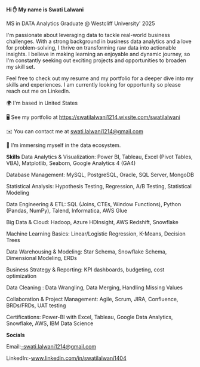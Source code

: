 **Hi ✋ My name is Swati Lalwani**


MS in DATA Analytics Graduate @ Westcliff University' 2025


I'm passionate about leveraging data to tackle real-world business challenges. With a strong background in business data analytics and a love for problem-solving, I thrive on transforming raw data into actionable insights. I believe in making learning an enjoyable and dynamic journey, so I'm constantly seeking out exciting projects and opportunities to broaden my skill set.

Feel free to check out my resume and my portfolio for a deeper dive into my skills and experiences. I am currently looking for opportunity so please reach out me on LinkedIn.

🌍  I'm based in United States

🖥️  See my portfolio at https://swatilalwani1214.wixsite.com/swatilalwani

✉️  You can contact me at swati.lalwani1214@gmail.com

🧠  I’m immersing myself in the data ecosystem.

**Skills**
Data Analytics & Visualization: Power BI, Tableau, Excel (Pivot Tables, VBA), Matplotlib, Seaborn, Google Analytics 4 (GA4)

Database Management: MySQL, PostgreSQL, Oracle, SQL Server, MongoDB

Statistical Analysis: Hypothesis Testing, Regression, A/B Testing, Statistical Modeling

Data Engineering & ETL: SQL (Joins, CTEs, Window Functions), Python (Pandas, NumPy), Talend, Informatica, AWS Glue

Big Data & Cloud: Hadoop, Azure HDInsight, AWS Redshift, Snowflake

Machine Learning Basics: Linear/Logistic Regression, K-Means, Decision Trees

Data Warehousing & Modeling: Star Schema, Snowflake Schema, Dimensional Modeling, ERDs

Business Strategy & Reporting: KPI dashboards, budgeting, cost optimization

Data Cleaning : Data Wrangling, Data Merging, Handling Missing Values

Collaboration & Project Management: Agile, Scrum, JIRA, Confluence, BRDs/FRDs, UAT testing

Certifications: Power-BI with Excel, Tableau, Google Data Analytics, Snowflake, AWS, IBM Data Science

**Socials**

Email:-swati.lalwani1214@gmail.com

LinkedIn:-www.linkedin.com/in/swatilalwani1404 
